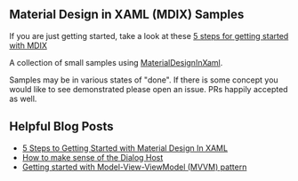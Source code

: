 ## Material Design in XAML (MDIX) Samples

If you are just getting started, take a look at these [5 steps for getting started with MDIX](https://intellitect.com/getting-started-material-design-in-xaml/)

A collection of small samples using [MaterialDesignInXaml](https://github.com/ButchersBoy/MaterialDesignInXamlToolkit).

Samples may be in various states of "done". If there is some concept you would like to see demonstrated please open an issue.
PRs happily accepted as well.


## Helpful Blog Posts
- [5 Steps to Getting Started with Material Design In XAML](https://intellitect.com/getting-started-material-design-in-xaml/)
- [How to make sense of the Dialog Host](https://intellitect.com/material-design-in-xaml-dialog-host/)
- [Getting started with Model-View-ViewModel (MVVM) pattern](https://intellitect.com/getting-started-model-view-viewmodel-mvvm-pattern-using-windows-presentation-framework-wpf/)
